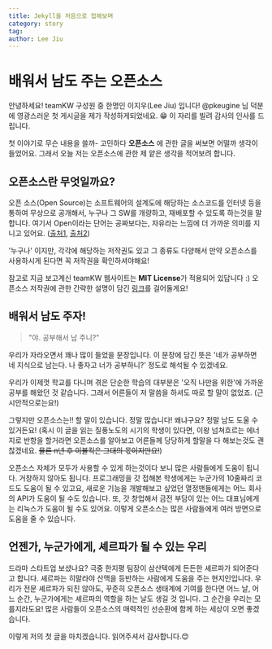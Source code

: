 ```yaml
---
title: Jekyll을 처음으로 접해보며
category: story
tag: 
author: Lee Jiu
---
```


# 배워서 남도 주는 오픈소스



안녕하세요! teamKW 구성원 중 한명인 이지우(Lee Jiu) 입니다!  @pkeugine 님 덕분에 영광스러운 첫 게시글을 제가 작성하게되었네요. 😁 이 자리를 빌려 감사의 인사를 드립니다.

첫 이야기로 무슨 내용을 쓸까- 고민하다 **오픈소스** 에 관한 글을 써보면 어떨까 생각이 들었어요. 그래서 오늘 저는 오픈소스에 관한 제 얕은 생각을 적어보려 합니다. 



## 오픈소스란 무엇일까요? 

오픈 소스(Open Source)는 소프트웨어의 설계도에 해당하는 소스코드를 인터넷 등을 통하여 무상으로 공개해서, 누구나 그 SW를 개량하고, 재배포할 수 있도록 하는것을 말합니다. 여기서 Open이라는 단어는 공짜보다는, 자유라는 느낌에 더 가까운 의미를 지니고 있어요. ([출처1](https://terms.naver.com/entry.nhn?docId=1228317&cid=40942&categoryId=32837), [출처2](https://www.oss.kr/oss_faq))

'누구나' 이지만, 각각에 해당하는 저작권도 있고 그 종류도 다양해서 만약 오픈소스를 사용하시게 된다면 꼭 저작권을 확인하셔야해요!

참고로 지금 보고계신 teamKW 웹사이트는 **MIT License**가 적용되어 있답니다 :)  오픈소스 저작권에 관한 간략한 설명이 담긴 [링크](https://www.oss.kr/oss_license)를 걸어둘게요!



## 배워서 남도 주자!

> "야. 공부해서 남 주니?" 

우리가 자라오면서 꽤나 많이 들었을 문장입니다. 이 문장에 담긴 뜻은 '네가 공부하면 네 지식으로 남는다. 나 좋자고 너가 공부하니?' 정도로 해석될 수 있겠네요. 

우리가 이제껏 학교를 다니며 겪은 단순한 학습의 대부분은 '오직 나만을 위한'에 가까운 공부를 해왔던 것 같습니다.  그래서 어른들이 저 말씀을 하셔도 따로 할 말이 없었죠. (근시안적으로는요!) 

그렇지만 오픈소스는!! 할 말이 있습니다.  정말 많습니다! 왜냐구요?  정말 남도 도울 수 있거든요! (혹시 이 글을 읽는 질풍노도의 시기의 학생이 있다면, 이왕 넘쳐흐르는 에너지로 반항을 할거라면 오픈소스를 알아보고 어른들께 당당하게 할말을 다 해보는것도 괜찮겠네요. ~~물론 n년 후 이불킥은 그대의 몫이지만요!~~)

 오픈소스 자체가 모두가 사용할 수 있게 하는것이다 보니 많은 사람들에게 도움이 됩니다. 거창하지 않아도 됩니다. 프로그래밍을 갓 접해본 학생에게는 누군가의 10줄짜리 코드도 도움이 될 수 있고요, 새로운 기능을 개발해보고 싶었던 열정맨들에게는 어느 회사의 API가 도움이 될 수도 있습니다. 또, 갓 창업해서 금전 부담이 있는 어느 대표님에게는 리눅스가 도움이 될 수도 있어요. 이렇게 오픈소스는 많은 사람들에게 여러 방면으로 도움을 줄 수 있습니다.



## 언젠가, 누군가에게, 셰르파가 될 수 있는 우리

드라마 스타트업 보셨나요? 극중 한지평 팀장이 삼산텍에게 든든한 셰르파가 되어준다고 합니다. 셰르파는 히말라야 산맥을 등반하는 사람에게 도움을 주는 현지인입니다. 우리가 전문 셰르파가 되진 않아도, 꾸준히 오픈소스 생태계에 기여를 한다면 어느 날, 어느 순간, 누군가에게는 셰르파의 역할을 하는 날도 생길 것 입니다. 그 순간을 우리는 모를지라도요! 많은 사람들이 오픈소스의 매력적인 선순환에 함께 하는 세상이 오면 좋겠습니다.



이렇게 저의 첫 글을 마치겠습니다. 읽어주셔서 감사합니다.😊
